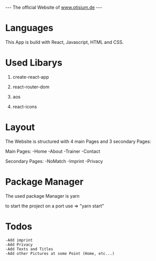 --- The official Website of www.otisium.de ---

# Languages

This App is build with React, Javascript, HTML and CSS.

# Used Libarys

1. create-react-app

2. react-router-dom

3. aos

4. react-icons

# Layout

The Website is structured with 4 main Pages and 3 secondary Pages:

Main Pages:
-Home
-About
-Trainer
-Contact

Secondary Pages:
-NoMatch
-Imprint
-Privacy

# Package Manager

The used package Manager is yarn

to start the project on a port use => "yarn start"

# Todos

    -Add imprint
    -Add Privacy
    -Add Texts and Titles
    -Add other Pictures at some Point (Home, etc...)
